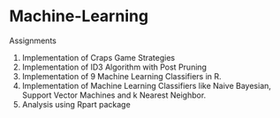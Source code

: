 # Machine-Learning
Assignments

1. Implementation of Craps Game Strategies
2. Implementation of ID3 Algorithm with Post Pruning 
3. Implementation of 9 Machine Learning Classifiers in R.
4. Implementation of Machine Learning Classifiers like Naive Bayesian, Support Vector Machines and k Nearest Neighbor.
5. Analysis using Rpart package

